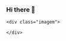 ### Hi there 👋

<!DOCTYPE html>
<html lang="en">
<head>
    <meta charset="UTF-8">
    <meta http-equiv="X-UA-Compatible" content="IE=edge">
    <meta name="viewport" content="width=device-width, initial-scale=1.0">
    <link rel="stylesheet" href="style.css">
    <title>Glitch Effect for Images using HTML & CSS</title>

</head>
<body>

    <div class="imagem">

    </div>
    
</body>
</html>

